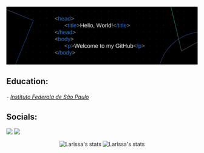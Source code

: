 <p align="center">
  <img src="./GitHub.png" />
</p>

## Education: 

###### - [Instituto Federala de São Paulo](https://www.ifsp.edu.br/)

## Socials:

 <a href = "mailto:larissabants@gmail.com"><img src="https://img.shields.io/badge/-Gmail-%23333?style=for-the-badge&logo=gmail&logoColor=white" target="_blank"></a>
  <a href="https://www.linkedin.com/in/larissa-barros-3083051bb/" target="_blank"><img src="https://img.shields.io/badge/-LinkedIn-%230077B5?style=for-the-badge&logo=linkedin&logoColor=white" target="_blank"></a> 

<p align="center">
  <span>
    <img src="https://github-readme-stats.vercel.app/api?username=larissabants&show_icons=true&theme=algolia" alt="Larissa's stats" height=175 />
  </span>
  <span>
    <img src="https://github-readme-stats.vercel.app/api/top-langs?username=larissabants&layout=compact&show_icons=true&theme=algolia" alt="Larissa's stats" height=175 />
  </span>
</p>


